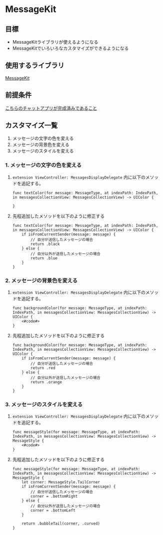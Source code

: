 # MessageKit

## 目標
- MessageKitライブラリが使えるようになる
- MessageKitでいろいろなカスタマイズができるようになる

## 使用するライブラリ
<a href="https://github.com/MessageKit/MessageKit" target="_blank">MessageKit</a>

## 前提条件
<a href="./04_MessageKit.md">こちらのチャットアプリが完成済みであること</a>

## カスタマイズ一覧
1. メッセージの文字の色を変える
2. メッセージの背景色を変える
3. メッセージのスタイルを変える

### 1. メッセージの文字の色を変える
1. ``` extension ViewController: MessagesDisplayDelegate ``` 内に以下のメソッドを追記する。

	```
	func textColor(for message: MessageType, at indexPath: IndexPath, in messagesCollectionView: MessagesCollectionView) -> UIColor {

	}
	```


2. 先程追加したメソッドを以下のように修正する
	
	```
	func textColor(for message: MessageType, at indexPath: IndexPath, in messagesCollectionView: MessagesCollectionView) -> UIColor {
		if isFromCurrentSender(message: message) {
			// 自分が送信したメッセージの場合
			return .black
		} else {
			// 自分以外が送信したメッセージの場合
			return .blue
		}     
	}
	```

### 2. メッセージの背景色を変える

1. ``` extension ViewController: MessagesDisplayDelegate ``` 内に以下のメソッドを追記する。

	```
	func backgroundColor(for message: MessageType, at indexPath: IndexPath, in messagesCollectionView: MessagesCollectionView) -> UIColor {
		<#code#>
	}
	```

2. 先程追加したメソッドを以下のように修正する

	```
	func backgroundColor(for message: MessageType, at indexPath: IndexPath, in messagesCollectionView: MessagesCollectionView) -> UIColor {
		if isFromCurrentSender(message: message) {
			// 自分が送信したメッセージの場合
			return .red
		} else {
			// 自分以外が送信したメッセージの場合
			return .orange
		}    
	}
	```

### 3. メッセージのスタイルを変える

1. ``` extension ViewController: MessagesDisplayDelegate ``` 内に以下のメソッドを追記する。

	```
	func messageStyle(for message: MessageType, at indexPath: IndexPath, in messagesCollectionView: MessagesCollectionView) -> MessageStyle {
		<#code#>
	}
	```

2. 先程追加したメソッドを以下のように修正する

	```
	func messageStyle(for message: MessageType, at indexPath: IndexPath, in messagesCollectionView: MessagesCollectionView) -> MessageStyle {
		let corner: MessageStyle.TailCorner
		if isFromCurrentSender(message: message) {
			// 自分が送信したメッセージの場合
			corner = .bottomRight
		} else {
			// 自分以外が送信したメッセージの場合
			corner = .bottomLeft
		}
		
		return .bubbleTail(corner, .curved)
	}
	```